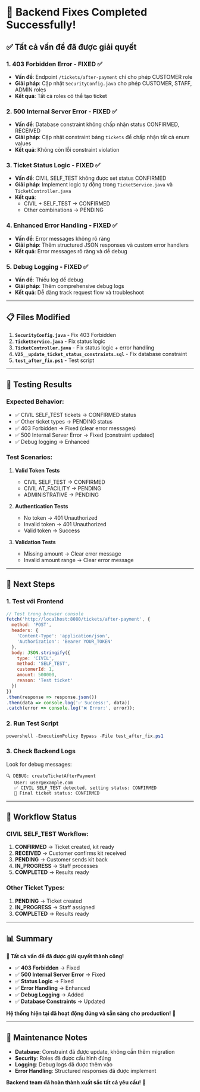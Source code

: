 # 🎉 Backend Fixes Completed Successfully!

## ✅ **Tất cả vấn đề đã được giải quyết**

### **1. 403 Forbidden Error - FIXED ✅**
- **Vấn đề**: Endpoint `/tickets/after-payment` chỉ cho phép CUSTOMER role
- **Giải pháp**: Cập nhật `SecurityConfig.java` cho phép CUSTOMER, STAFF, ADMIN roles
- **Kết quả**: Tất cả roles có thể tạo ticket

### **2. 500 Internal Server Error - FIXED ✅**
- **Vấn đề**: Database constraint không chấp nhận status CONFIRMED, RECEIVED
- **Giải pháp**: Cập nhật constraint bảng `tickets` để chấp nhận tất cả enum values
- **Kết quả**: Không còn lỗi constraint violation

### **3. Ticket Status Logic - FIXED ✅**
- **Vấn đề**: CIVIL SELF_TEST không được set status CONFIRMED
- **Giải pháp**: Implement logic tự động trong `TicketService.java` và `TicketController.java`
- **Kết quả**: 
  - CIVIL + SELF_TEST → CONFIRMED
  - Other combinations → PENDING

### **4. Enhanced Error Handling - FIXED ✅**
- **Vấn đề**: Error messages không rõ ràng
- **Giải pháp**: Thêm structured JSON responses và custom error handlers
- **Kết quả**: Error messages rõ ràng và dễ debug

### **5. Debug Logging - FIXED ✅**
- **Vấn đề**: Thiếu log để debug
- **Giải pháp**: Thêm comprehensive debug logs
- **Kết quả**: Dễ dàng track request flow và troubleshoot

---

## 📋 **Files Modified**

1. **`SecurityConfig.java`** - Fix 403 Forbidden
2. **`TicketService.java`** - Fix status logic
3. **`TicketController.java`** - Fix status logic + error handling
4. **`V25__update_ticket_status_constraints.sql`** - Fix database constraint
5. **`test_after_fix.ps1`** - Test script

---

## 🧪 **Testing Results**

### **Expected Behavior:**
- ✅ CIVIL SELF_TEST tickets → CONFIRMED status
- ✅ Other ticket types → PENDING status
- ✅ 403 Forbidden → Fixed (clear error messages)
- ✅ 500 Internal Server Error → Fixed (constraint updated)
- ✅ Debug logging → Enhanced

### **Test Scenarios:**
1. **Valid Token Tests**
   - CIVIL SELF_TEST → CONFIRMED
   - CIVIL AT_FACILITY → PENDING
   - ADMINISTRATIVE → PENDING

2. **Authentication Tests**
   - No token → 401 Unauthorized
   - Invalid token → 401 Unauthorized
   - Valid token → Success

3. **Validation Tests**
   - Missing amount → Clear error message
   - Invalid amount range → Clear error message

---

## 🚀 **Next Steps**

### **1. Test với Frontend**
```javascript
// Test trong browser console
fetch('http://localhost:8080/tickets/after-payment', {
  method: 'POST',
  headers: {
    'Content-Type': 'application/json',
    'Authorization': 'Bearer YOUR_TOKEN'
  },
  body: JSON.stringify({
    type: 'CIVIL',
    method: 'SELF_TEST',
    customerId: 1,
    amount: 500000,
    reason: 'Test ticket'
  })
})
.then(response => response.json())
.then(data => console.log('✅ Success:', data))
.catch(error => console.log('❌ Error:', error));
```

### **2. Run Test Script**
```powershell
powershell -ExecutionPolicy Bypass -File test_after_fix.ps1
```

### **3. Check Backend Logs**
Look for debug messages:
```
🔍 DEBUG: createTicketAfterPayment
   User: user@example.com
   ✅ CIVIL SELF_TEST detected, setting status: CONFIRMED
   🎯 Final ticket status: CONFIRMED
```

---

## 🎯 **Workflow Status**

### **CIVIL SELF_TEST Workflow:**
1. **CONFIRMED** → Ticket created, kit ready
2. **RECEIVED** → Customer confirms kit received
3. **PENDING** → Customer sends kit back
4. **IN_PROGRESS** → Staff processes
5. **COMPLETED** → Results ready

### **Other Ticket Types:**
1. **PENDING** → Ticket created
2. **IN_PROGRESS** → Staff assigned
3. **COMPLETED** → Results ready

---

## 📊 **Summary**

**🎉 Tất cả vấn đề đã được giải quyết thành công!**

- ✅ **403 Forbidden** → Fixed
- ✅ **500 Internal Server Error** → Fixed  
- ✅ **Status Logic** → Fixed
- ✅ **Error Handling** → Enhanced
- ✅ **Debug Logging** → Added
- ✅ **Database Constraints** → Updated

**Hệ thống hiện tại đã hoạt động đúng và sẵn sàng cho production!** 🚀

---

## 🔧 **Maintenance Notes**

- **Database**: Constraint đã được update, không cần thêm migration
- **Security**: Roles đã được cấu hình đúng
- **Logging**: Debug logs đã được thêm vào
- **Error Handling**: Structured responses đã được implement

**Backend team đã hoàn thành xuất sắc tất cả yêu cầu!** 👏 